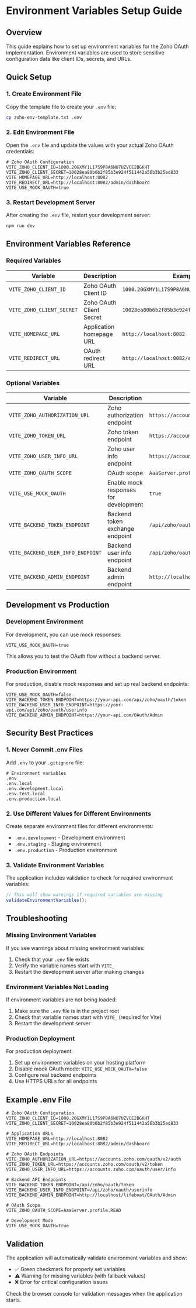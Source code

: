 # Environment Variables Setup Guide

## Overview

This guide explains how to set up environment variables for the Zoho OAuth implementation. Environment variables are used to store sensitive configuration data like client IDs, secrets, and URLs.

## Quick Setup

### 1. Create Environment File

Copy the template file to create your `.env` file:

```bash
cp zoho-env-template.txt .env
```

### 2. Edit Environment File

Open the `.env` file and update the values with your actual Zoho OAuth credentials:

```env
# Zoho OAuth Configuration
VITE_ZOHO_CLIENT_ID=1000.20GXMY1L17S9P8A6NU7UZVCE2BGKHT
VITE_ZOHO_CLIENT_SECRET=10028ea80b6b2f85b3e924f511442a56b3b25ed833
VITE_HOMEPAGE_URL=http://localhost:8082
VITE_REDIRECT_URL=http://localhost:8082/admin/dashboard
VITE_USE_MOCK_OAUTH=true
```

### 3. Restart Development Server

After creating the `.env` file, restart your development server:

```bash
npm run dev
```

## Environment Variables Reference

### Required Variables

| Variable | Description | Example |
|----------|-------------|---------|
| `VITE_ZOHO_CLIENT_ID` | Zoho OAuth Client ID | `1000.20GXMY1L17S9P8A6NU7UZVCE2BGKHT` |
| `VITE_ZOHO_CLIENT_SECRET` | Zoho OAuth Client Secret | `10028ea80b6b2f85b3e924f511442a56b3b25ed833` |
| `VITE_HOMEPAGE_URL` | Application homepage URL | `http://localhost:8082` |
| `VITE_REDIRECT_URL` | OAuth redirect URL | `http://localhost:8082/admin/dashboard` |

### Optional Variables

| Variable | Description | Default Value |
|----------|-------------|---------------|
| `VITE_ZOHO_AUTHORIZATION_URL` | Zoho authorization endpoint | `https://accounts.zoho.com/oauth/v2/auth` |
| `VITE_ZOHO_TOKEN_URL` | Zoho token endpoint | `https://accounts.zoho.com/oauth/v2/token` |
| `VITE_ZOHO_USER_INFO_URL` | Zoho user info endpoint | `https://accounts.zoho.com/oauth/user/info` |
| `VITE_ZOHO_OAUTH_SCOPE` | OAuth scope | `AaaServer.profile.READ` |
| `VITE_USE_MOCK_OAUTH` | Enable mock responses for development | `true` |
| `VITE_BACKEND_TOKEN_ENDPOINT` | Backend token exchange endpoint | `/api/zoho/oauth/token` |
| `VITE_BACKEND_USER_INFO_ENDPOINT` | Backend user info endpoint | `/api/zoho/oauth/userinfo` |
| `VITE_BACKEND_ADMIN_ENDPOINT` | Backend admin endpoint | `http://localhost/lifeboat/OAuth/Admin` |

## Development vs Production

### Development Environment

For development, you can use mock responses:

```env
VITE_USE_MOCK_OAUTH=true
```

This allows you to test the OAuth flow without a backend server.

### Production Environment

For production, disable mock responses and set up real backend endpoints:

```env
VITE_USE_MOCK_OAUTH=false
VITE_BACKEND_TOKEN_ENDPOINT=https://your-api.com/api/zoho/oauth/token
VITE_BACKEND_USER_INFO_ENDPOINT=https://your-api.com/api/zoho/oauth/userinfo
VITE_BACKEND_ADMIN_ENDPOINT=https://your-api.com/OAuth/Admin
```

## Security Best Practices

### 1. Never Commit .env Files

Add `.env` to your `.gitignore` file:

```gitignore
# Environment variables
.env
.env.local
.env.development.local
.env.test.local
.env.production.local
```

### 2. Use Different Values for Different Environments

Create separate environment files for different environments:

- `.env.development` - Development environment
- `.env.staging` - Staging environment  
- `.env.production` - Production environment

### 3. Validate Environment Variables

The application includes validation to check for required environment variables:

```typescript
// This will show warnings if required variables are missing
validateEnvironmentVariables();
```

## Troubleshooting

### Missing Environment Variables

If you see warnings about missing environment variables:

1. Check that your `.env` file exists
2. Verify the variable names start with `VITE_`
3. Restart the development server after making changes

### Environment Variables Not Loading

If environment variables are not being loaded:

1. Make sure the `.env` file is in the project root
2. Check that variable names start with `VITE_` (required for Vite)
3. Restart the development server

### Production Deployment

For production deployment:

1. Set up environment variables on your hosting platform
2. Disable mock OAuth mode: `VITE_USE_MOCK_OAUTH=false`
3. Configure real backend endpoints
4. Use HTTPS URLs for all endpoints

## Example .env File

```env
# Zoho OAuth Configuration
VITE_ZOHO_CLIENT_ID=1000.20GXMY1L17S9P8A6NU7UZVCE2BGKHT
VITE_ZOHO_CLIENT_SECRET=10028ea80b6b2f85b3e924f511442a56b3b25ed833

# Application URLs
VITE_HOMEPAGE_URL=http://localhost:8082
VITE_REDIRECT_URL=http://localhost:8082/admin/dashboard

# Zoho OAuth Endpoints
VITE_ZOHO_AUTHORIZATION_URL=https://accounts.zoho.com/oauth/v2/auth
VITE_ZOHO_TOKEN_URL=https://accounts.zoho.com/oauth/v2/token
VITE_ZOHO_USER_INFO_URL=https://accounts.zoho.com/oauth/user/info

# Backend API Endpoints
VITE_BACKEND_TOKEN_ENDPOINT=/api/zoho/oauth/token
VITE_BACKEND_USER_INFO_ENDPOINT=/api/zoho/oauth/userinfo
VITE_BACKEND_ADMIN_ENDPOINT=http://localhost/lifeboat/OAuth/Admin

# OAuth Scope
VITE_ZOHO_OAUTH_SCOPE=AaaServer.profile.READ

# Development Mode
VITE_USE_MOCK_OAUTH=true
```

## Validation

The application will automatically validate environment variables and show:

- ✅ Green checkmark for properly set variables
- ⚠️ Warning for missing variables (with fallback values)
- ❌ Error for critical configuration issues

Check the browser console for validation messages when the application starts. 